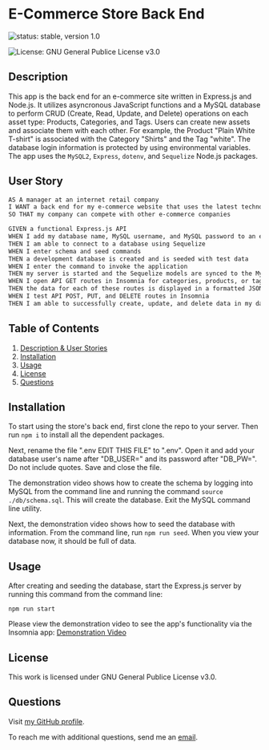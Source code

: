 # E-Commerce Store Back End
![status: stable, version 1.0](https://img.shields.io/badge/stable-version%201.0-green)

![License: GNU General Publice License v3.0](https://img.shields.io/badge/license-GNU%20General%20Publice%20License%20v3.0-yellowgreen)

## Description
This app is the back end for an e-commerce site written in Express.js and Node.js. It utilizes asyncronous JavaScript functions and a MySQL database to perform CRUD (Create, Read, Update, and Delete) operations on each asset type: Products, Categories, and Tags. Users can create new assets and associate them with each other. For example, the Product "Plain White T-shirt" is associated with the Category "Shirts" and the Tag "white". The database login information is protected by using environmental variables. The app uses the `MySQL2`, `Express`, `dotenv`, and `Sequelize` Node.js packages.

## User Story
```md
AS A manager at an internet retail company
I WANT a back end for my e-commerce website that uses the latest technologies
SO THAT my company can compete with other e-commerce companies

GIVEN a functional Express.js API
WHEN I add my database name, MySQL username, and MySQL password to an environment variable file
THEN I am able to connect to a database using Sequelize
WHEN I enter schema and seed commands
THEN a development database is created and is seeded with test data
WHEN I enter the command to invoke the application
THEN my server is started and the Sequelize models are synced to the MySQL database
WHEN I open API GET routes in Insomnia for categories, products, or tags
THEN the data for each of these routes is displayed in a formatted JSON
WHEN I test API POST, PUT, and DELETE routes in Insomnia
THEN I am able to successfully create, update, and delete data in my database
```

## Table of Contents
1. [Description & User Stories](#description)
2. [Installation](#installation)
3. [Usage](#usage)
4. [License](#license)
5. [Questions](#questions)

## Installation

To start using the store's back end, first clone the repo to your server. Then run `npm i` to install all the dependent packages.

Next, rename the file ".env EDIT THIS FILE" to ".env". Open it and add your database user's name after "DB_USER=" and its password after "DB_PW=". Do not include quotes. Save and close the file.

The demonstration video shows how to create the schema by logging into MySQL from the command line and running the command `source ./db/schema.sql`. This will create the database. Exit the MySQL command line utility.

Next, the demonstration video shows how to seed the database with information. From the command line, run `npm run seed`. When you view your database now, it should be full of data.

## Usage

After creating and seeding the database, start the Express.js server by running this command from the command line:

```
npm run start
```

Please view the demonstration video to see the app's functionality via the Insomnia app: [Demonstration Video](https://watch.screencastify.com/v/AHnafESpcjAOyx0X8alv)

## License

This work is licensed under GNU General Publice License v3.0.

## Questions

Visit [my GitHub profile](https://github.com/mjamesd).

To reach me with additional questions, send me an [email](mailto:mjamesd@gmail.com).